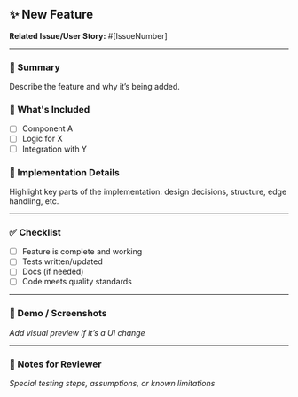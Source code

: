 ## ✨ New Feature

**Related Issue/User Story:** #[IssueNumber]

---

### 🚀 Summary
Describe the feature and why it’s being added.

### 🔧 What's Included
- [ ] Component A
- [ ] Logic for X
- [ ] Integration with Y

### 🧠 Implementation Details
Highlight key parts of the implementation: design decisions, structure, edge handling, etc.

---

### ✅ Checklist

- [ ] Feature is complete and working
- [ ] Tests written/updated
- [ ] Docs (if needed)
- [ ] Code meets quality standards

---

### 📸 Demo / Screenshots

_Add visual preview if it’s a UI change_

---

### 📌 Notes for Reviewer

_Special testing steps, assumptions, or known limitations_
